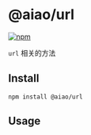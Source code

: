 # @aiao/url

[![npm][shields-url]][npm-url]

`url` 相关的方法

## Install

```console
npm install @aiao/url
```

## Usage

[shields-url]: https://img.shields.io/npm/v/@aiao/url?style=flat-square
[npm-url]: https://www.npmjs.com/@aiao/url
